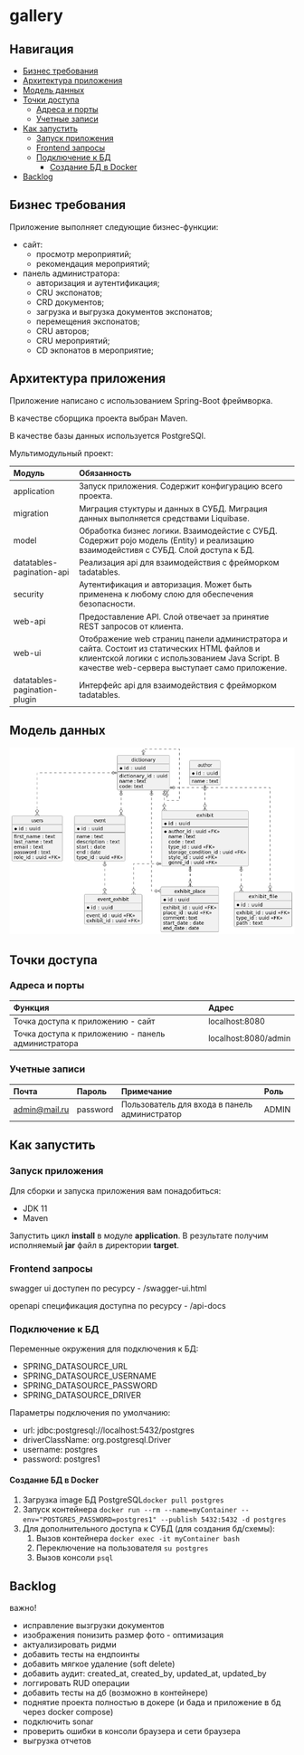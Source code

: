 # gallery

## Навигация

- [Бизнес требования](#Бизнес-требования)
- [Архитектура приложения](#Архитектура-приложения)
- [Модель данных](#Модель-данных)
- [Точки доступа](#Точки-доступа)
  - [Адреса и порты](#Адреса-и-порты)
  - [Учетные записи](#Учетные-записи)
- [Как запустить](#Как-запустить)
  - [Запуск приложения](#Запуск-приложения)
  - [Frontend запросы](#Frontend-запросы)
  - [Подключение к БД](#Подключение-к-БД)
    - [Создание БД в Docker](#Создание-БД-в-Docker)
- [Backlog](#Backlog)


## Бизнес требования
Приложение выполняет следующие бизнес-функции:
- сайт:
  - просмотр мероприятий;
  - рекомендация мероприятий;
- панель администратора:
  - авторизация и аутентификация;
  - CRU экспонатов;
  - CRD документов;
  - загрузка и выгрузка документов экспонатов;
  - перемещения экспонатов;
  - CRU авторов;
  - СRU мероприятий;
  - CD экпонатов в мероприятие;

## Архитектура приложения

Приложение написано с использованием Spring-Boot фреймворка.

В качестве сборщика проекта выбран Maven.

В качестве базы данных используется PostgreSQl.

Мультимодульный проект:

| Модуль                       | Обязанность                                                                                                                                                                                   |                  
|:-----------------------------|:----------------------------------------------------------------------------------------------------------------------------------------------------------------------------------------------|
| application                  | Запуск приложения. Содержит конфигурацию всего проекта.                                                                                                                                       |
| migration                    | Миграция стуктуры и данных в СУБД. Миграция данных выполняется средствами Liquibase.                                                                                                          |
| model                        | Обработка бизнес логики. Взаимодейстие с СУБД. Содержит pojo модель (Entity) и реализацию взаимодейстивя с СУБД. Слой доступа к БД.                                                           |
| datatables-pagination-api    | Реализация api для взаимодействия с фрейморком tadatables.                                                                                                                                    |
| security                     | Аутентификация и авторизация. Может быть применена к любому слою для обеспечения безопасности.                                                                                                |
| web-api                      | Предоставление API. Слой отвечает за принятие REST запросов от клиента.                                                                                                                       |
| web-ui                       | Отображение web страниц панели администратора и сайта. Состоит из статических HTML файлов и клиентской логики с использованием Java Script. В качестве web-сервера выступает само приложение. |
| datatables-pagination-plugin | Интерфейс api для взаимодействия с фрейморком tadatables.                                                                                                                                     |

## Модель данных
![image](docs/erd.png)

## Точки доступа

### Адреса и порты
| Функция                                            | Адрес                |                  
|:---------------------------------------------------|:---------------------|
| Точка доступа к приложению - сайт                  | localhost:8080       |
| Точка доступа к приложению - панель администратора | localhost:8080/admin |

### Учетные записи

| Почта             | Пароль   | Примечание                                    | Роль  |                  
|:------------------|:---------|:----------------------------------------------|:------|
| admin@mail.ru     | password | Пользователь для входа в панель администратор | ADMIN |

## Как запустить

### Запуск приложения

Для сборки и запуска приложения вам понадобиться:
- JDK 11
- Maven

Запустить цикл **install** в модуле **application**.
В результате получим исполняемый **jar** файл в директории **target**.

### Frontend запросы

swagger ui доступен по ресурсу - /swagger-ui.html

openapi спецификация доступна по ресурсу - /api-docs

### Подключение к БД

Переменные окружения для подключения к БД:
- SPRING_DATASOURCE_URL
- SPRING_DATASOURCE_USERNAME
- SPRING_DATASOURCE_PASSWORD
- SPRING_DATASOURCE_DRIVER

Параметры подключения по умолчанию:
- url: jdbc:postgresql://localhost:5432/postgres
- driverClassName: org.postgresql.Driver
- username: postgres
- password: postgres1

#### Создание БД в Docker
1. Загрузка image БД PostgreSQL`docker pull postgres`
2. Запуск контейнера `docker run --rm --name=myContainer --env="POSTGRES_PASSWORD=postgres1" --publish 5432:5432 -d postgres`
3. Для дополнительного доступа к СУБД (для создания бд/схемы):
   1. Вызов контейнера `docker exec -it myContainer bash`
   2. Переключение на пользователя `su postgres`
   3. Вызов консоли `psql`

## Backlog
важно!
- исправление вызгрузки документов
- изображения понизить размер фото - оптимизация
- актуализировать ридми
- добавить тесты на ендпоинты
- добавить мягкое удаление (soft delete)
- добавить аудит: created_at, created_by, updated_at, updated_by
- логгировать RUD операции
- добавить тесты на дб (возможно в контейнере)
- поднятие проекта полностью в докере (и бада и приложение в бд через docker compose)
- подключить sonar
- проверить ошибки в консоли браузера и сети браузера
- выгрузка отчетов
